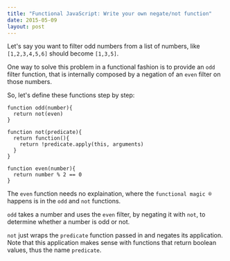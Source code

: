 ```yaml
---
title: "Functional JavaScript: Write your own negate/not function"
date: 2015-05-09
layout: post
---
```


Let's say you want to filter odd numbers from a list of numbers, like `[1,2,3,4,5,6]` should become `[1,3,5]`.

One way to solve this problem in a functional fashion is to provide an `odd` filter function, that is internally composed by a negation of an `even` filter on those numbers.

So, let's define these functions step by step:

```
function odd(number){
  return not(even)
}

function not(predicate){
  return function(){
    return !predicate.apply(this, arguments)
  }
}

function even(number){
  return number % 2 == 0
}
```

The `even` function needs no explaination, where the `functional magic ®` happens is in the `odd` and `not` functions.

`odd` takes a number and uses the `even` filter, by negating it with `not`, to determine whether a number is odd or not.

`not` just wraps the `predicate` function passed in and negates its application. Note that this application makes sense with functions that return boolean values, thus the name `predicate`.
